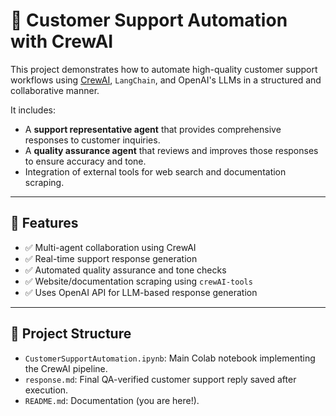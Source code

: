 # 🤖 Customer Support Automation with CrewAI

This project demonstrates how to automate high-quality customer support workflows using [CrewAI](https://crewai.com), `LangChain`, and OpenAI's LLMs in a structured and collaborative manner.

It includes:
- A **support representative agent** that provides comprehensive responses to customer inquiries.
- A **quality assurance agent** that reviews and improves those responses to ensure accuracy and tone.
- Integration of external tools for web search and documentation scraping.

---

## 🚀 Features

- ✅ Multi-agent collaboration using CrewAI
- ✅ Real-time support response generation
- ✅ Automated quality assurance and tone checks
- ✅ Website/documentation scraping using `crewAI-tools`
- ✅ Uses OpenAI API for LLM-based response generation

---

## 📂 Project Structure

- `CustomerSupportAutomation.ipynb`: Main Colab notebook implementing the CrewAI pipeline.
- `response.md`: Final QA-verified customer support reply saved after execution.
- `README.md`: Documentation (you are here!).
